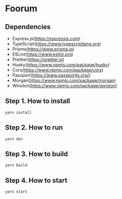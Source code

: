 # Foorum

## Dependencies

- Express.js(https://expressjs.com)
- TypeScript(https://www.typescriptlang.org)
- Prisma(https://www.prisma.io)
- ESLint(https://www.eslint.org)
- Prettier(https://prettier.io)
- Husky(https://www.npmjs.com/package/husky)
- Cors(https://www.npmjs.com/package/cors)
- Passport(https://www.passportjs.org/)
- Morgan(https://www.npmjs.com/package/morgan)
- Winston(https://www.npmjs.com/package/winston)

## Step 1. How to install

```
yarn install
```

## Step 2. How to run

```shell
yarn dev
```

## Step 3. How to build

```shell
yarn build
```

## Step 4. How to start

```shell
yarn start
```
